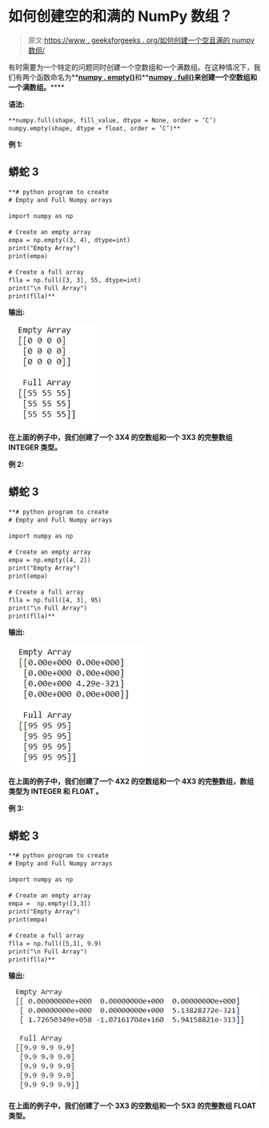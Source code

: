 # 如何创建空的和满的 NumPy 数组？

> 原文:[https://www . geeksforgeeks . org/如何创建一个空且满的 numpy 数组/](https://www.geeksforgeeks.org/how-to-create-an-empty-and-a-full-numpy-array/)

有时需要为一个特定的问题同时创建一个空数组和一个满数组。在这种情况下，我们有两个函数命名为**[**numpy . empty()**](https://www.geeksforgeeks.org/numpy-empty-python/)和**[**numpy . full()**](https://www.geeksforgeeks.org/numpy-full-python/)**来创建一个空数组和一个满数组。******

********语法:********

```
**numpy.full(shape, fill_value, dtype = None, order = ‘C’)
numpy.empty(shape, dtype = float, order = ‘C’)** 
```

******例 1:******

## ****蟒蛇 3****

```
**# python program to create
# Empty and Full Numpy arrays

import numpy as np

# Create an empty array
empa = np.empty((3, 4), dtype=int)
print("Empty Array")
print(empa)

# Create a full array
flla = np.full([3, 3], 55, dtype=int)
print("\n Full Array")
print(flla)**
```

******输出:******

****![](img/78acf7d3e6f50839699bae003e273c57.png)****

****在上面的例子中，我们创建了一个 3X4 的空数组和一个 3X3 的完整数组 **INTEGER** 类型。****

******例 2:******

## ****蟒蛇 3****

```
**# python program to create
# Empty and Full Numpy arrays

import numpy as np

# Create an empty array
empa = np.empty([4, 2])
print("Empty Array")
print(empa)

# Create a full array
flla = np.full([4, 3], 95)
print("\n Full Array")
print(flla)**
```

******输出:******

****![](img/3791fa098bf44f7c64853091b86c0745.png)****

****在上面的例子中，我们创建了一个 4X2 的空数组和一个 4X3 的完整数组，数组类型为 **INTEGER** 和 **FLOAT** 。****

******例 3:******

## ****蟒蛇 3****

```
**# python program to create 
# Empty and Full Numpy arrays

import numpy as np

# Create an empty array
empa =  np.empty([3,3]) 
print("Empty Array")
print(empa)

# Create a full array
flla = np.full([5,3], 9.9)
print("\n Full Array")
print(flla)**
```

******输出:******

****![](img/0a245fa046de206646dcaa8ef323071b.png)****

****在上面的例子中，我们创建了一个 3X3 的空数组和一个 5X3 的完整数组 **FLOAT** 类型。****